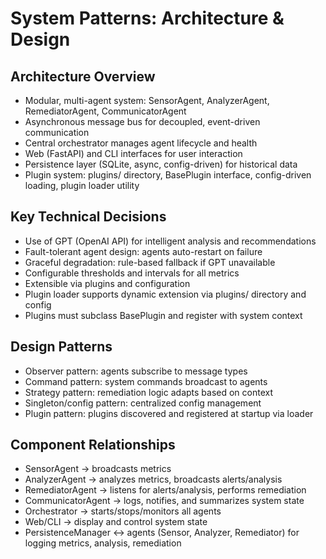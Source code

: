 # System Patterns: Architecture & Design

## Architecture Overview
- Modular, multi-agent system: SensorAgent, AnalyzerAgent, RemediatorAgent, CommunicatorAgent
- Asynchronous message bus for decoupled, event-driven communication
- Central orchestrator manages agent lifecycle and health
- Web (FastAPI) and CLI interfaces for user interaction
- Persistence layer (SQLite, async, config-driven) for historical data
- Plugin system: plugins/ directory, BasePlugin interface, config-driven loading, plugin loader utility

## Key Technical Decisions
- Use of GPT (OpenAI API) for intelligent analysis and recommendations
- Fault-tolerant agent design: agents auto-restart on failure
- Graceful degradation: rule-based fallback if GPT unavailable
- Configurable thresholds and intervals for all metrics
- Extensible via plugins and configuration
- Plugin loader supports dynamic extension via plugins/ directory and config
- Plugins must subclass BasePlugin and register with system context

## Design Patterns
- Observer pattern: agents subscribe to message types
- Command pattern: system commands broadcast to agents
- Strategy pattern: remediation logic adapts based on context
- Singleton/config pattern: centralized config management
- Plugin pattern: plugins discovered and registered at startup via loader

## Component Relationships
- SensorAgent → broadcasts metrics
- AnalyzerAgent → analyzes metrics, broadcasts alerts/analysis
- RemediatorAgent → listens for alerts/analysis, performs remediation
- CommunicatorAgent → logs, notifies, and summarizes system state
- Orchestrator → starts/stops/monitors all agents
- Web/CLI → display and control system state
- PersistenceManager <-> agents (Sensor, Analyzer, Remediator) for logging metrics, analysis, remediation 
